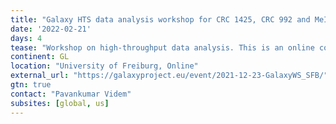```yaml
---
title: "Galaxy HTS data analysis workshop for CRC 1425, CRC 992 and MeInBio members"
date: '2022-02-21'
days: 4
tease: "Workshop on high-throughput data analysis. This is an online course and is limited to the members CRC 1425, CRC 992 and MeInBio."
continent: GL
location: "University of Freiburg, Online"
external_url: "https://galaxyproject.eu/event/2021-12-23-GalaxyWS_SFB/"
gtn: true
contact: "Pavankumar Videm"
subsites: [global, us]
---
```


